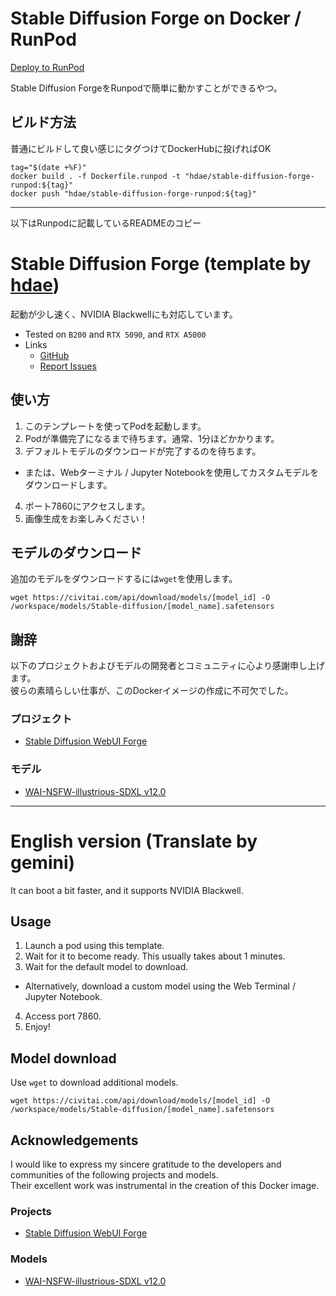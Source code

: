 # Stable Diffusion Forge on Docker / RunPod

[Deploy to RunPod](https://runpod.io/console/deploy?template=whdfh5h5d4&ref=oxrbnozc)

Stable Diffusion ForgeをRunpodで簡単に動かすことができるやつ。

## ビルド方法

普通にビルドして良い感じにタグつけてDockerHubに投げればOK

```
tag="$(date +%F)"
docker build . -f Dockerfile.runpod -t "hdae/stable-diffusion-forge-runpod:${tag}"
docker push "hdae/stable-diffusion-forge-runpod:${tag}"
```

---

以下はRunpodに記載しているREADMEのコピー

# Stable Diffusion Forge (template by [hdae](https://github.com/hdae))

起動が少し速く、NVIDIA Blackwellにも対応しています。

- Tested on `B200` and `RTX 5090`, and `RTX A5000`
- Links
  - [GitHub](https://github.com/hdae/docker-stable-diffusion-forge)
  - [Report Issues](https://github.com/hdae/docker-stable-diffusion-forge/issues)

## 使い方

1. このテンプレートを使ってPodを起動します。
2. Podが準備完了になるまで待ちます。通常、1分ほどかかります。
3. デフォルトモデルのダウンロードが完了するのを待ちます。
  - または、Webターミナル / Jupyter Notebookを使用してカスタムモデルをダウンロードします。
4. ポート7860にアクセスします。
5. 画像生成をお楽しみください！

## モデルのダウンロード

追加のモデルをダウンロードするには`wget`を使用します。

```
wget https://civitai.com/api/download/models/[model_id] -O /workspace/models/Stable-diffusion/[model_name].safetensors
```

## 謝辞

以下のプロジェクトおよびモデルの開発者とコミュニティに心より感謝申し上げます。  
彼らの素晴らしい仕事が、このDockerイメージの作成に不可欠でした。

### プロジェクト

- [Stable Diffusion WebUI Forge](https://github.com/lllyasviel/stable-diffusion-webui-forge)

### モデル

- [WAI-NSFW-illustrious-SDXL v12.0](https://civitai.com/models/827184?modelVersionId=1490781)

---

# English version (Translate by gemini)

It can boot a bit faster, and it supports NVIDIA Blackwell.

## Usage

1. Launch a pod using this template.
2. Wait for it to become ready. This usually takes about 1 minutes.
3. Wait for the default model to download.
  - Alternatively, download a custom model using the Web Terminal / Jupyter Notebook.
4. Access port 7860.
5. Enjoy!

## Model download

Use `wget` to download additional models.

```
wget https://civitai.com/api/download/models/[model_id] -O /workspace/models/Stable-diffusion/[model_name].safetensors
```

## Acknowledgements

I would like to express my sincere gratitude to the developers and communities of the following projects and models.  
Their excellent work was instrumental in the creation of this Docker image.

### Projects

- [Stable Diffusion WebUI Forge](https://github.com/lllyasviel/stable-diffusion-webui-forge)

### Models

- [WAI-NSFW-illustrious-SDXL v12.0](https://civitai.com/models/827184?modelVersionId=1490781)
